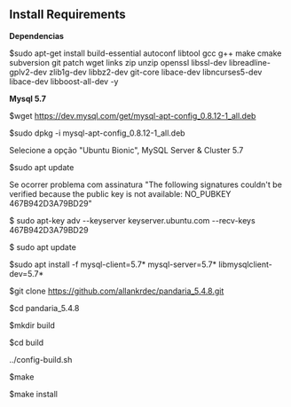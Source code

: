 
## Install Requirements ##
**Dependencias**

$sudo apt-get install build-essential autoconf libtool gcc g++ make cmake subversion git patch wget links zip unzip openssl libssl-dev libreadline-gplv2-dev zlib1g-dev libbz2-dev git-core libace-dev libncurses5-dev libace-dev libboost-all-dev -y

**Mysql 5.7**

$wget https://dev.mysql.com/get/mysql-apt-config_0.8.12-1_all.deb

$sudo dpkg -i mysql-apt-config_0.8.12-1_all.deb

Selecione a opção "Ubuntu Bionic", MySQL Server & Cluster 5.7
 
$sudo apt update

Se ocorrer problema com assinatura "The following signatures couldn't be verified because the public key is not available: NO_PUBKEY 467B942D3A79BD29" 

$ sudo apt-key adv --keyserver keyserver.ubuntu.com --recv-keys 467B942D3A79BD29

$ sudo apt update

$sudo apt install -f mysql-client=5.7* mysql-server=5.7* libmysqlclient-dev=5.7*

$git clone https://github.com/allankrdec/pandaria_5.4.8.git

$cd pandaria_5.4.8

$mkdir build

$cd build

../config-build.sh

$make

$make install

